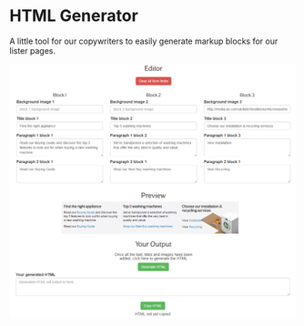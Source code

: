 # HTML Generator

A little tool for our copywriters to easily generate markup blocks for our lister pages.

![The editor](https://raw.githubusercontent.com/MikeDigitize/ao-lister-html-generator/master/editor1.jpg "The editor")
